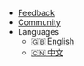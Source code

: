 - [Feedback](https://github.com/csplink/csp/issues)
- [Community](/zh-cn/about/contact)
- Languages
  - [:uk: English](/en-us/)
  - [:cn: 中文](/zh-cn/)
